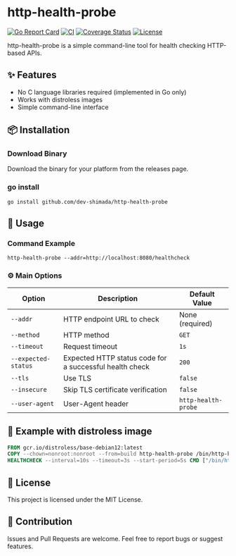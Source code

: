 # http-health-probe

[![Go Report Card](https://goreportcard.com/badge/github.com/dev-shimada/http-health-probe)](https://goreportcard.com/report/github.com/dev-shimada/http-health-probe)
[![CI](https://github.com/dev-shimada/http-health-probe/actions/workflows/CI.yaml/badge.svg)](https://github.com/dev-shimada/http-health-probe/actions/workflows/CI.yaml)
[![Coverage Status](https://coveralls.io/repos/github/dev-shimada/http-health-probe/badge.svg?branch=main)](https://coveralls.io/github/dev-shimada/http-health-probe?branch=main)
[![License](https://img.shields.io/badge/license-MIT-blue)](https://github.com/dev-shimada/http-health-probe/blob/master/LICENSE)

http-health-probe is a simple command-line tool for health checking HTTP-based APIs. 

## ✨ Features

- No C language libraries required (implemented in Go only)
- Works with distroless images
- Simple command-line interface

## 📦 Installation

### Download Binary

Download the binary for your platform from the releases page.

### go install

```shell
go install github.com/dev-shimada/http-health-probe
```

## 🚀 Usage

### Command Example

```shell
http-health-probe --addr=http://localhost:8080/healthcheck
```

### ⚙️ Main Options

| Option              | Description                                             | Default Value       |
| ------------------- | ------------------------------------------------------- | ------------------- |
| `--addr`            | HTTP endpoint URL to check                              | None (required)     |
| `--method`          | HTTP method                                             | `GET`               |
| `--timeout`         | Request timeout                                         | `1s`                |
| `--expected-status` | Expected HTTP status code for a successful health check | `200`               |
| `--tls`             | Use TLS                                                 | `false`             |
| `--insecure`        | Skip TLS certificate verification                       | `false`             |
| `--user-agent`      | User-Agent header                                       | `http-health-probe` |

## 🐳 Example with distroless image

```Dockerfile
FROM gcr.io/distroless/base-debian12:latest
COPY --chown=nonroot:nonroot --from=build http-health-probe /bin/http-health-probe
HEALTHCHECK --interval=10s --timeout=3s --start-period=5s CMD ["/bin/http-health-probe", "--addr=:3000"]
```

## 📝 License

This project is licensed under the MIT License.

## 🤝 Contribution

Issues and Pull Requests are welcome. Feel free to report bugs or suggest features.
